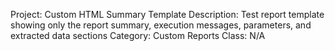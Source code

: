 Project: Custom HTML Summary Template
Description: Test report template showing only the report summary, execution messages, parameters, and extracted data sections
Category: Custom Reports
Class: N/A